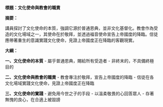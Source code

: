 **標題：文化使命與教會的職責**

**摘要：**

講員探討了文化使命的本質，強調它源於普通恩典，並非文化基督化。教會作為受造的文化場域之一，其使命在於敬拜，並透過福音使命宣告上帝國度的降臨。信徒應帶著重生的意識實踐文化使命，見證上帝國度正在降臨的客觀現實。

**大綱：**

**一、文化使命的本質**
    - 屬乎普通恩典，賜給所有受造者
    - 非終末的，不具備終極目的

**二、文化使命與教會的職責**
    - 教會專注於敬拜，宣告上帝國度的降臨
    - 信徒在各文化場域實踐文化使命，見證上帝國度正在降臨

**三、文化使命的實踐**
    - 避免用今世之子的手段
    - 以溫柔敬畏的心回答眾人
    - 存著無愧的良心，在合適上被毀謗